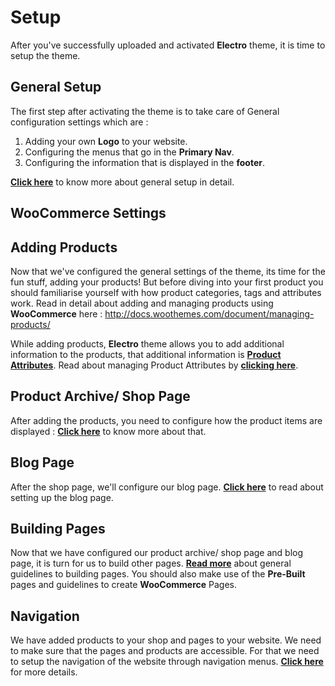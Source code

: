 # Setup

After you've successfully uploaded and activated **Electro** theme, it is time to setup the theme.

## General Setup

The first step after activating the theme is to take care of General configuration settings which are :

1. Adding your own **Logo** to your website.
2. Configuring the menus that go in the **Primary Nav**.
3. Configuring the information that is displayed in the **footer**.

[**Click here**](general.md) to know more about general setup in detail.
## WooCommerce Settings

## Adding Products

Now that we've configured the general settings of the theme, its time for the fun stuff, adding your products! But before diving into your first product you should familiarise yourself with how product categories, tags and attributes work. Read in detail about adding and managing products using **WooCommerce** here : http://docs.woothemes.com/document/managing-products/

While adding products, **Electro** theme allows you to add additional information to the products, that additional information is [**Product Attributes**](product_attributes.md). Read about managing Product Attributes by [**clicking here**](product_attributes.md).

## Product Archive/ Shop Page

After adding the products, you need to configure how the product items are displayed : [**Click here**](product_archiveshop_page.md) to know more about that.

## Blog Page

After the shop page, we'll configure our blog page. [**Click here**](blog_page.md) to read about setting up the blog page.

## Building Pages

Now that we have configured our product archive/ shop page and blog page, it is turn for us to build other pages. [**Read more**](building_pages.md) about general guidelines to building pages. You should also make use of the **Pre-Built** pages and guidelines to create **WooCommerce** Pages.

## Navigation

We have added products to your shop and pages to your website. We need to make sure that the pages and products are accessible. For that we need to setup the navigation of the website through navigation menus. [**Click here**](navigation.md) for more details.


